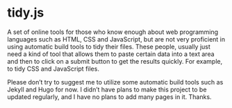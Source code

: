 tidy.js
=======

A set of online tools for those who know enough about web programming languages such as HTML, CSS and JavaScript, but are not very proficient in using automatic build tools to tidy their files. These people, usually just need a kind of tool that allows them to paste certain data into a text area and then to click on a submit button to get the results quickly. For example, to tidy CSS and JavaScript files.

Please don&rsquo;t try to suggest me to utilize some automatic build tools such as Jekyll and Hugo for now. I didn&rsquo;t have plans to make this project to be updated regularly, and I have no plans to add many pages in it. Thanks.
